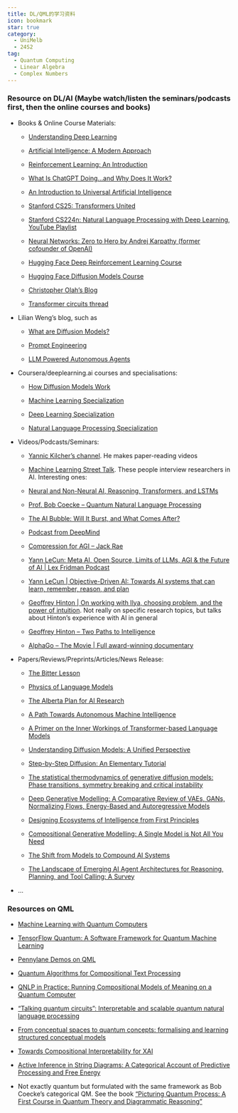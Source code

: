 ```yaml
---
title: DL/QML的学习资料
icon: bookmark
star: true
category:
  - UniMelb
  - 24S2
tag:
  - Quantum Computing
  - Linear Algebra
  - Complex Numbers
---
```

### Resource on DL/AI (Maybe watch/listen the seminars/podcasts first, then the online courses and books)

- Books & Online Course Materials:

  - [Understanding Deep Learning](https://udlbook.github.io/udlbook/)

  - [Artificial Intelligence: A Modern Approach](https://aima.cs.berkeley.edu/)

  - [Reinforcement Learning: An Introduction](http://incompleteideas.net/book/the-book-2nd.html)

  - [What Is ChatGPT Doing…and Why Does It Work?](https://writings.stephenwolfram.com/2023/02/what-is-chatgpt-doing-and-why-does-it-work/)

  - [An Introduction to Universal Artificial Intelligence](http://hutter1.net/ai/uaibook2.htm)

  - [Stanford CS25: Transformers United](https://web.stanford.edu/class/cs25/)

  - [Stanford CS224n: Natural Language Processing with Deep Learning](https://web.stanford.edu/class/cs224n/), [YouTube Playlist](https://www.youtube.com/playlist?list=PLoROMvodv4rOSH4v6133s9LFPRHjEmbmJ)

  - [Neural Networks: Zero to Hero by Andrej Karpathy (former cofounder of OpenAI)](https://www.youtube.com/playlist?list=PLAqhIrjkxbuWI23v9cThsA9GvCAUhRvKZ)

  - [Hugging Face Deep Reinforcement Learning Course](https://huggingface.co/learn/deep-rl-course/en/unit0/introduction)

  - [Hugging Face Diffusion Models Course](https://huggingface.co/learn/diffusion-course/en/unit0/1)

  - [Christopher Olah’s Blog](https://colah.github.io/)

  - [Transformer circuits thread](https://transformer-circuits.pub/)

- Lilian Weng’s blog, such as

  - [What are Diffusion Models?](https://lilianweng.github.io/posts/2021-07-11-diffusion-models/)

  - [Prompt Engineering](https://lilianweng.github.io/posts/2023-03-15-prompt-engineering/)

  - [LLM Powered Autonomous Agents](https://lilianweng.github.io/posts/2023-06-23-agent/)

- Coursera/deeplearning.ai courses and specialisations:

  - [How Diffusion Models Work](https://learn.deeplearning.ai/courses/diffusion-models/lesson/1/introduction)

  - [Machine Learning Specialization](https://www.coursera.org/specializations/machine-learning-introduction)

  - [Deep Learning Specialization](https://www.coursera.org/specializations/deep-learning)

  - [Natural Language Processing Specialization](https://www.coursera.org/specializations/natural-language-processing)

- Videos/Podcasts/Seminars:

  - [Yannic Kilcher’s channel](https://www.youtube.com/@YannicKilcher). He makes paper-reading videos

  - [Machine Learning Street Talk](https://www.youtube.com/c/machinelearningstreettalk). These people interview researchers in AI. Interesting ones:

  - [Neural and Non-Neural AI, Reasoning, Transformers, and LSTMs](https://youtu.be/DP454c1K_vQ?si=ZHwI_ErYysHTBWV5)

  - [Prof. Bob Coecke – Quantum Natural Language Processing](https://www.youtube.com/watch?v=X9uSV1YcOy4)

  - [The AI Bubble: Will It Burst, and What Comes After?](https://youtu.be/91SK90SahHc?si=9rOvxdULAQoYnr7i)

  - [Podcast from DeepMind](https://youtu.be/pZybROKrj2Q?si=wBC1s5Ioexae8gI0)

  - [Compression for AGI – Jack Rae](https://www.youtube.com/watch?v=dO4TPJkeaaU)

  - [Yann LeCun: Meta AI, Open Source, Limits of LLMs, AGI & the Future of AI | Lex Fridman Podcast](https://youtu.be/5t1vTLU7s40?si=Ff8r9Njh-pDlxCmK)

  - [Yann LeCun | Objective-Driven AI: Towards AI systems that can learn, remember, reason, and plan](https://youtu.be/MiqLoAZFRSE?si=NHUtR1hqdQD5JDIM)

  - [Geoffrey Hinton | On working with Ilya, choosing problem, and the power of intuition](https://www.youtube.com/watch?v=n4IQOBka8bc). Not really on specific research topics, but talks about Hinton’s experience with AI in general

  - [Geoffrey Hinton – Two Paths to Intelligence](https://youtu.be/rGgGOccMEiY?si=eqirYIFhEdw6Apym)

  - [AlphaGo – The Movie | Full award-winning documentary](https://www.youtube.com/watch?v=WXuK6gekU1Y)

- Papers/Reviews/Preprints/Articles/News Release:

  - [The Bitter Lesson](http://www.incompleteideas.net/IncIdeas/BitterLesson.html?ref=blog.heim.xyz)

  - [Physics of Language Models](https://physics.allen-zhu.com/)

  - [The Alberta Plan for AI Research](https://arxiv.org/abs/2208.11173)

  - [A Path Towards Autonomous Machine Intelligence](https://openreview.net/forum?id=BZ5a1r-kVsf)

  - [A Primer on the Inner Workings of Transformer-based Language Models](https://arxiv.org/abs/2405.00208)

  - [Understanding Diffusion Models: A Unified Perspective](https://arxiv.org/abs/2208.11970)

  - [Step-by-Step Diffusion: An Elementary Tutorial](https://arxiv.org/abs/2406.08929)

  - [The statistical thermodynamics of generative diffusion models: Phase transitions, symmetry breaking and critical instability](https://arxiv.org/abs/2310.17467)

  - [Deep Generative Modelling: A Comparative Review of VAEs, GANs, Normalizing Flows, Energy-Based and Autoregressive Models](https://ieeexplore.ieee.org/document/9555209)

  - [Designing Ecosystems of Intelligence from First Principles](https://journals.sagepub.com/doi/10.1177/26339137231222481)

  - [Compositional Generative Modelling: A Single Model is Not All You Need](https://arxiv.org/abs/2402.01103)

  - [The Shift from Models to Compound AI Systems](https://bair.berkeley.edu/blog/2024/02/18/compound-ai-systems/)

  - [The Landscape of Emerging AI Agent Architectures for Reasoning, Planning, and Tool Calling: A Survey](https://arxiv.org/abs/2404.11584)

- …

### Resources on QML

- [Machine Learning with Quantum Computers](https://link.springer.com/book/10.1007/978-3-030-83098-4)

- [TensorFlow Quantum: A Software Framework for Quantum Machine Learning](https://arxiv.org/abs/2003.02989)

- [Pennylane Demos on QML](https://pennylane.ai/search/?contentType=DEMO&categories=quantum%20machine%20learning&sort=publication_date)

- [Quantum Algorithms for Compositional Text Processing](https://arxiv.org/abs/2408.06061)

- [QNLP in Practice: Running Compositional Models of Meaning on a Quantum Computer](https://arxiv.org/abs/2102.12846)

- [“Talking quantum circuits”: Interpretable and scalable quantum natural language processing](https://www.quantinuum.com/blog/talking-quantum-circuits)

- [From conceptual spaces to quantum concepts: formalising and learning structured conceptual models](https://link.springer.com/article/10.1007/s42484-023-00134-z)

- [Towards Compositional Interpretability for XAI](https://arxiv.org/abs/2406.17583)

- [Active Inference in String Diagrams: A Categorical Account of Predictive Processing and Free Energy](https://arxiv.org/abs/2308.00861)

- Not exactly quantum but formulated with the same framework as Bob Coecke’s categorical QM. See the book [“Picturing Quantum Process: A First Course in Quantum Theory and Diagrammatic Reasoning”](https://www.cambridge.org/core/books/picturing-quantum-processes/1119568B3101F3A685BE832FEEC53E52)